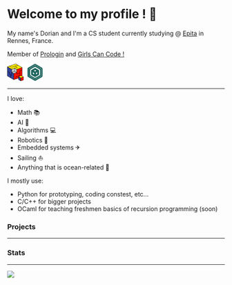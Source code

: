 # Welcome to my profile ! 👋

My name's Dorian and I'm a CS student currently studying @ [Epita](https://www.epita.fr) in Rennes, France. 

Member of [Prologin](https://prologin.org) and [Girls Can Code !](https://gcc.prologin.org)

<img src="prol_gcc_logo.png" height="40">

---

I love:
- Math 📚 
- AI 🧠 
- Algorithms 💻
- Robotics 🤖
- Embedded systems ✈
- Sailing ⛵
- Anything that is ocean-related 🌊

I mostly use:
- Python for prototyping, coding constest, etc...
- C/C++ for bigger projects
- OCaml for teaching freshmen basics of recursion programming (soon)

### Projects
---



### Stats
---

[
<img src="https://github-readme-stats.vercel.app/api?username=RenjiSann&show_icons=true&count_private=true&bg_color=1d2229&hide_border=true&text_color=c9d1d9">](https://github.com/RenjiSann)
